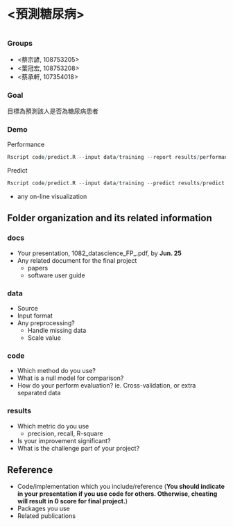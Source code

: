 # <預測糖尿病>
# <Pima Indians Diabetes Database-Predict the onset of diabetes based on diagnostic measures>

### Groups
* <蔡宗諺, 108753205>
* <葉冠宏, 108753208>
* <蔡承軒, 107354018>


### Goal

目標為預測該人是否為糖尿病患者

### Demo 
Performance
```R
Rscript code/predict.R --input data/training --report results/performance.tsv
```
Predict
```R
Rscript code/predict.R --input data/training --predict results/predict.tsv
```

* any on-line visualization

## Folder organization and its related information

### docs
* Your presentation, 1082_datascience_FP_<Group4>.pdf, by **Jun. 25**
* Any related document for the final project
  * papers
  * software user guide



### data

* Source
* Input format
* Any preprocessing?
  * Handle missing data
  * Scale value

### code

* Which method do you use?
* What is a null model for comparison?
* How do your perform evaluation? ie. Cross-validation, or extra separated data

### results

* Which metric do you use 
  * precision, recall, R-square
* Is your improvement significant?
* What is the challenge part of your project?

## Reference
* Code/implementation which you include/reference (__You should indicate in your presentation if you use code for others. Otherwise, cheating will result in 0 score for final project.__)
* Packages you use
* Related publications


